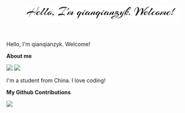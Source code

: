 <p align="center"><a href="https://anuraghazra.github.io"><img width="80%" alt="Hello, I'm qianqianzyk. Welcome!" src="./assets/readme-header.png" /></a></p>

<br />

Hello, I'm qianqianzyk. Welcome!

**About me**

[![](https://github-readme-stats.vercel.app/api?username=qianqianzyk&show_icons=true&theme=radical)](https://github.com/anuraghazra/github-readme-stats)
![](https://github-readme-stats.vercel.app/api/top-langs/?username=qianqianzyk&layout=compact&hide_border=true&langs_count=10)

I'm a student from China.
I love coding!

**My Github Contributions**

![](https://raw.githubusercontent.com/qianqianzyk/qianqianzyk/main/assets/github-contribution-grid-snake.svg)